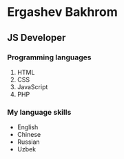 # Ergashev Bakhrom
## JS Developer


### Programming languages
1. HTML
2. CSS
3. JavaScript
4. PHP


### My language skills
* English
* Chinese
* Russian
* Uzbek
